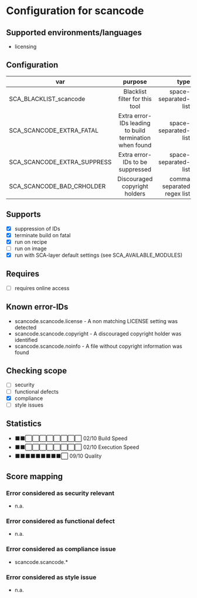 # Configuration for scancode

## Supported environments/languages

* licensing

## Configuration

| var | purpose | type | default |
| ------------- |:-------------:| -----:| -----:
| SCA_BLACKLIST_scancode | Blacklist filter for this tool | space-separated-list | ""
| SCA_SCANCODE_EXTRA_FATAL | Extra error-IDs leading to build termination when found | space-separated-list | "":
| SCA_SCANCODE_EXTRA_SUPPRESS | Extra error-IDs to be suppressed | space-separated-list | ""
| SCA_SCANCODE_BAD_CRHOLDER |  Discouraged copyright holders | comma separated regex list | ""s

## Supports

* [x] suppression of IDs
* [x] terminate build on fatal
* [x] run on recipe
* [ ] run on image
* [x] run with SCA-layer default settings (see SCA_AVAILABLE_MODULES)

## Requires

* [ ] requires online access

## Known error-IDs

* scancode.scancode.license - A non matching LICENSE setting was detected
* scancode.scancode.copyright - A discouraged copyright holder was identified
* scancode.scancode.noinfo - A file without copyright information was found

## Checking scope

* [ ] security
* [ ] functional defects
* [x] compliance
* [ ] style issues

## Statistics

* ⬛⬛⬜⬜⬜⬜⬜⬜⬜⬜ 02/10 Build Speed
* ⬛⬛⬜⬜⬜⬜⬜⬜⬜⬜ 02/10 Execution Speed
* ⬛⬛⬛⬛⬛⬛⬛⬛⬛⬜ 09/10 Quality

## Score mapping

### Error considered as security relevant

* n.a.

### Error considered as functional defect

* n.a.

### Error considered as compliance issue

* scancode.scancode.*

### Error considered as style issue

* n.a.
